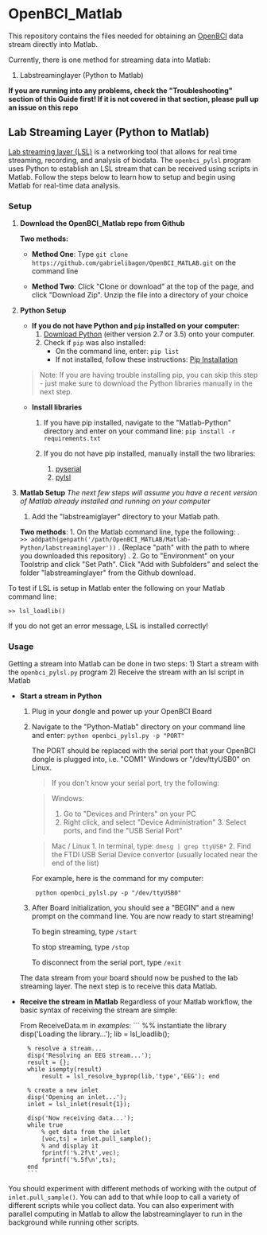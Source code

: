 OpenBCI_Matlab
==============

This repository contains the files needed for obtaining an [OpenBCI](http://openbci.com/) data stream directly into Matlab.

Currently, there is one method for streaming data into Matlab:

1. Labstreaminglayer (Python to Matlab)

**If you are running into any problems, check the "Troubleshooting" section of this Guide first! If it is not covered in that section, please pull up an issue on this repo**

## Lab Streaming Layer (Python to Matlab)
[Lab streaming layer \(LSL\)](https://github.com/sccn/labstreaminglayer) is a networking tool that allows for real time streaming, recording, and analysis of biodata. The `openbci_pylsl` program uses Python to establish an LSL stream that can be received using scripts in Matlab. Follow the steps below to learn how to setup and begin using Matlab for real-time data analysis.

### Setup

1. **Download the OpenBCI_Matlab repo from Github**

	**Two methods:** 

	  + **Method One**: Type `git clone https://github.com/gabrielibagon/OpenBCI_MATLAB.git` on the command line

	  + **Method Two**: Click "Clone or download" at the top of the page, and click "Download Zip". Unzip the file into a directory of your choice

2. **Python Setup**
    - **If you do not have Python and `pip` installed on your computer:**
	  	1. [Download Python](https://www.python.org/downloads/) (either version 2.7 or 3.5) onto your computer.
	  	2. Check if `pip` was also installed:
	  		- On the command line, enter: `pip list`
	  		- If not installed, follow these instructions: [Pip Installation](https://pip.pypa.io/en/stable/installing/)
	> Note: If you are having trouble installing pip, you can skip this step - just make sure to download the Python libraries manually in the next step.

    - **Install libraries**
        1. If you have pip installed, navigate to the "Matlab-Python" directory and enter on your command line:
        `pip install -r requirements.txt`

        2. If you do not have pip installed, manually install the two libraries:
        	1. [pyserial](https://pypi.python.org/pypi/pyserial)
        	2. [pylsl](https://pypi.python.org/pypi/pylsl/1.10.3)

2. **Matlab Setup**
*The next few steps will assume you have a recent version of Matlab already installed and running on your computer*
    1. Add the "labstreamiglayer" directory to your Matlab path.

	  **Two methods**:
            1. On the Matlab command line, type the following: 
.		
		      `>> addpath(genpath('/path/OpenBCI_MATLAB/Matlab-Python/labstreaminglayer'))` 
.
	          (Replace "path" with the path to where you downloaded this repository)
.
            2. Go to "Environment" on your Toolstrip and click "Set Path". Click "Add with Subfolders" and select the folder "labstreaminglayer" from the Github download.

To test if LSL is setup in Matlab enter the following on your Matlab command line:

`>> lsl_loadlib()`

If you do not get an error message, LSL is installed correctly!

### Usage

Getting a stream into Matlab can be done in two steps:
    1) Start a stream with the `openbci_pylsl.py` program
    2) Receive the stream with an lsl script in Matlab

- **Start a stream in Python**
	1. Plug in your dongle and power up your OpenBCI Board
	2. Navigate to the "Python-Matlab" directory on your command line and enter:
            ` python openbci_pylsl.py -p "PORT" `

		The PORT should be replaced with the serial port that your OpenBCI dongle is plugged into, i.e. "COM1" Windows or "/dev/ttyUSB0" on Linux.

		>If you don't know your serial port, try the following:

		>Windows:
		>	1. Go to "Devices and Printers" on your PC
		>	2. Right click, and select "Device Administration"
			3. Select ports, and find the "USB Serial Port"

		>	Mac / Linux
		>		1. In terminal, type:
		>			    `dmesg | grep ttyUSB*`
        >		2. Find the FTDI USB Serial Device convertor (usually located near the end of the list)

		For example, here is the command for my computer:

			python openbci_pylsl.py -p "/dev/ttyUSB0"

	3. 	After Board initialization, you should see a "BEGIN" and a new prompt on the command line. You are now ready to start streaming!

		To begin streaming, type `/start`

		To stop streaming, type `/stop`

		To disconnect from the serial port, type `/exit`

	The data stream from your board should now be pushed to the lab streaming layer. The next step is to receive this data Matlab.

- **Receive the stream in Matlab**
Regardless of your Matlab workflow, the basic syntax of receiving the stream are simple:

	From ReceiveData.m in *examples*:
 		```
		%% instantiate the library
		disp('Loading the library...');
		lib = lsl_loadlib();

		% resolve a stream...
		disp('Resolving an EEG stream...');
		result = {};
		while isempty(result)
		    result = lsl_resolve_byprop(lib,'type','EEG'); end

		% create a new inlet
		disp('Opening an inlet...');
		inlet = lsl_inlet(result{1});

		disp('Now receiving data...');
		while true
		    % get data from the inlet
		    [vec,ts] = inlet.pull_sample();
		    % and display it
		    fprintf('%.2f\t',vec);
		    fprintf('%.5f\n',ts);
		end    	
		```
You should experiment with different methods of working with the output of `inlet.pull_sample()`. You can add to that while loop to call a variety of different scripts while you collect data. You can also experiment with parallel computing in Matlab to allow the labstreaminglayer to run in the background while running other scripts.

